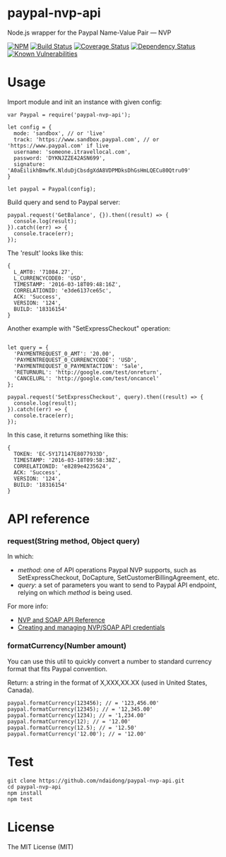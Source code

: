 # paypal-nvp-api
Node.js wrapper for the Paypal Name-Value Pair — NVP

[![NPM](https://badge.fury.io/js/paypal-nvp-api.svg)](https://badge.fury.io/js/paypal-nvp-api)
[![Build Status](https://travis-ci.org/ndaidong/paypal-nvp-api.svg?branch=master)](https://travis-ci.org/ndaidong/paypal-nvp-api)
[![Coverage Status](https://coveralls.io/repos/github/ndaidong/paypal-nvp-api/badge.svg?branch=master)](https://coveralls.io/github/ndaidong/paypal-nvp-api?branch=master)
[![Dependency Status](https://gemnasium.com/badges/github.com/ndaidong/paypal-nvp-api.svg)](https://gemnasium.com/github.com/ndaidong/paypal-nvp-api)
[![Known Vulnerabilities](https://snyk.io/test/npm/paypal-nvp-api/badge.svg)](https://snyk.io/test/npm/paypal-nvp-api)


# Usage

Import module and init an instance with given config:

```
var Paypal = require('paypal-nvp-api');

let config = {
  mode: 'sandbox', // or 'live'
  track: 'https://www.sandbox.paypal.com', // or 'https://www.paypal.com' if live
  username: 'someone.itravellocal.com',
  password: 'DYKNJZZE42ASN699',
  signature: 'A0aEilikhBmwfK.NlduDjCbsdgXdA8VDPMDksDhGsHmLQECu80Qtru09'
}

let paypal = Paypal(config);
```

Build query and send to Paypal server:

```
paypal.request('GetBalance', {}).then((result) => {
  console.log(result);
}).catch((err) => {
  console.trace(err);
});
```

The 'result' looks like this:

```
{
  L_AMT0: '71084.27',
  L_CURRENCYCODE0: 'USD',
  TIMESTAMP: '2016-03-18T09:48:16Z',
  CORRELATIONID: 'e3de6137ce65c',
  ACK: 'Success',
  VERSION: '124',
  BUILD: '18316154'
}
```

Another example with "SetExpressCheckout" operation:

```

let query = {
  'PAYMENTREQUEST_0_AMT': '20.00',
  'PAYMENTREQUEST_0_CURRENCYCODE': 'USD',
  'PAYMENTREQUEST_0_PAYMENTACTION': 'Sale',
  'RETURNURL': 'http://google.com/test/onreturn',
  'CANCELURL': 'http://google.com/test/oncancel'
};

paypal.request('SetExpressCheckout', query).then((result) => {
  console.log(result);
}).catch((err) => {
  console.trace(err);
});
```

In this case, it returns something like this:

```
{
  TOKEN: 'EC-5Y171147E8077933D',
  TIMESTAMP: '2016-03-18T09:58:38Z',
  CORRELATIONID: 'e8289e4235624',
  ACK: 'Success',
  VERSION: '124',
  BUILD: '18316154'
}

```


# API reference

### request(String method, Object query)

In which:

- *method*: one of API operations Paypal NVP supports, such as SetExpressCheckout, DoCapture, SetCustomerBillingAgreement, etc.
- *query*: a set of parameters you want to send to Paypal API endpoint, relying on which *method* is being used.

For more info:

- [NVP and SOAP API Reference](https://developer.paypal.com/docs/classic/api/)
- [Creating and managing NVP/SOAP API credentials](https://developer.paypal.com/docs/classic/api/apiCredentials/)

### formatCurrency(Number amount)

You can use this util to quickly convert a number to standard currency format that fits Paypal convention.

Return: a string in the format of X,XXX,XX.XX (used in United States, Canada).

```
paypal.formatCurrency(123456); // = '123,456.00'
paypal.formatCurrency(12345); // = '12,345.00'
paypal.formatCurrency(1234); // = '1,234.00'
paypal.formatCurrency(12); // = '12.00'
paypal.formatCurrency(12.5); // = '12.50'
paypal.formatCurrency('12.00'); // = '12.00'
```

# Test

```
git clone https://github.com/ndaidong/paypal-nvp-api.git
cd paypal-nvp-api
npm install
npm test
```


# License

The MIT License (MIT)
